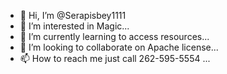 - 👋 Hi, I’m @Serapisbey1111
- 👀 I’m interested in Magic...
- 🌱 I’m currently learning to access resources...
- 💞️ I’m looking to collaborate on  Apache license...
- 📫 How to reach me just call 262-595-5554 ...

<!---
Serapisbey1111/Serapisbey1111 is a ✨ special ✨ repository because its `README.md` (this file) appears on your GitHub profile.
You can click the Preview link to take a look at your changes.
--->
